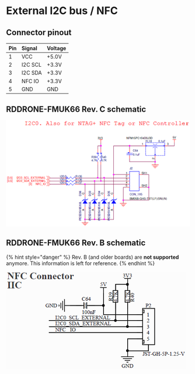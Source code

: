 # External I2C bus / NFC

## Connector pinout

| Pin | Signal | Voltage |
| :--- | :--- | :--- |
| 1 | VCC | +5.0V |
| 2 | I2C SCL | +3.3V |
| 3 | I2C SDA | +3.3V |
| 4 | NFC IO | +3.3V |
| 5 | GND | GND |

## RDDRONE-FMUK66 Rev. C schematic

![](../../.gitbook/assets/c-i2c.png)

## RDDRONE-FMUK66 Rev. B schematic

{% hint style="danger" %}
Rev. B \(and older boards\) are **not supported** anymore. This information is left for reference.
{% endhint %}

![](../../.gitbook/assets/nfc-i2c%20%281%29.PNG)

